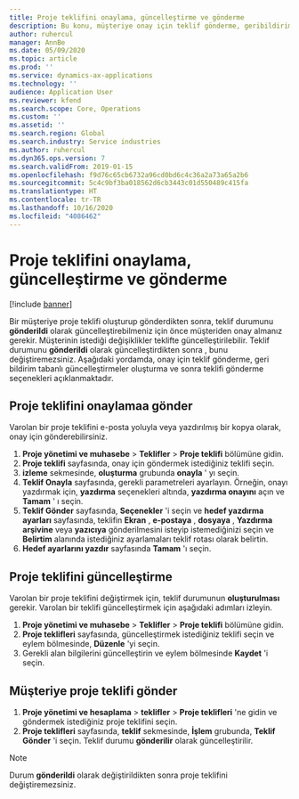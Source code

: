 ```yaml
---
title: Proje teklifini onaylama, güncelleştirme ve gönderme
description: Bu konu, müşteriye onay için teklif gönderme, geribildirim temel alınarak değiştirme ve teklifi yeniden gönderme hakkında bilgiler sağlar.
author: ruhercul
manager: AnnBe
ms.date: 05/09/2020
ms.topic: article
ms.prod: ''
ms.service: dynamics-ax-applications
ms.technology: ''
audience: Application User
ms.reviewer: kfend
ms.search.scope: Core, Operations
ms.custom: ''
ms.assetid: ''
ms.search.region: Global
ms.search.industry: Service industries
ms.author: ruhercul
ms.dyn365.ops.version: 7
ms.search.validFrom: 2019-01-15
ms.openlocfilehash: f9d76c65cb6732a96cd0bd6c4c36a2a73a65a2b6
ms.sourcegitcommit: 5c4c9bf3ba018562d6cb3443c01d550489c415fa
ms.translationtype: HT
ms.contentlocale: tr-TR
ms.lasthandoff: 10/16/2020
ms.locfileid: "4086462"
---
```

# <a name="confirm-update-and-send-a-project-quotation"></a>Proje teklifini onaylama, güncelleştirme ve gönderme

[!include [banner](../includes/banner.md)]

Bir müşteriye proje teklifi oluşturup gönderdikten sonra, teklif durumunu **gönderildi** olarak güncelleştirebilmeniz için önce müşteriden onay almanız gerekir. Müşterinin istediği değişiklikler teklifte güncelleştirilebilir. Teklif durumunu **gönderildi** olarak güncelleştirdikten sonra , bunu değiştiremezsiniz. Aşağıdaki yordamda, onay için teklif gönderme, geri bildirim tabanlı güncelleştirmeler oluşturma ve sonra teklifi gönderme seçenekleri açıklanmaktadır.

## <a name="send-a-project-quotation-confirmation"></a>Proje teklifini onaylamaa gönder  

Varolan bir proje teklifini e-posta yoluyla veya yazdırılmış bir kopya olarak, onay için gönderebilirsiniz. 

1. **Proje yönetimi ve muhasebe** > **Teklifler** > **Proje teklifi** bölümüne gidin. 
2. **Proje teklifi** sayfasında, onay için göndermek istediğiniz teklifi seçin. 
3. **izleme** sekmesinde, **oluşturma** grubunda **onayla** ' yı seçin. 
4. **Teklif Onayla** sayfasında, gerekli parametreleri ayarlayın. Örneğin, onayı yazdırmak için, **yazdırma** seçenekleri altında, **yazdırma onayını** açın ve **Tamam** ' ı seçin.
5. **Teklif Gönder** sayfasında, **Seçenekler** 'i seçin ve **hedef yazdırma ayarları** sayfasında, teklifin **Ekran** , **e-postaya** , **dosyaya** , **Yazdırma arşivine** veya **yazıcıya** gönderilmesini isteyip istemediğinizi seçin ve **Belirtim** alanında istediğiniz ayarlamaları teklif rotası olarak belirtin.
6. **Hedef ayarlarını yazdır** sayfasında **Tamam** 'ı seçin.  

## <a name="update-a-project-quotation"></a>Proje teklifini güncelleştirme

Varolan bir proje teklifini değiştirmek için, teklif durumunun **oluşturulması** gerekir. Varolan bir teklifi güncelleştirmek için aşağıdaki adımları izleyin. 

1. **Proje yönetimi ve muhasebe** > **Teklifler** > **Proje teklifi** bölümüne gidin.
2. **Proje teklifleri** sayfasında, güncelleştirmek istediğiniz teklifi seçin ve eylem bölmesinde, **Düzenle** 'yi seçin.
3. Gerekli alan bilgilerini güncelleştirin ve eylem bölmesinde **Kaydet** 'i seçin.  

## <a name="send-a-project-quotation-to-a-customer"></a>Müşteriye proje teklifi gönder 

1. **Proje yönetimi ve hesaplama** > **teklifler** > **Proje teklifleri** 'ne gidin ve göndermek istediğiniz proje teklifini seçin.
2. **Proje teklifleri** sayfasında, **teklif** sekmesinde, **İşlem** grubunda, **Teklif Gönder** 'i seçin. Teklif durumu **gönderilir** olarak güncelleştirilir.

> [!NOTE]
> Durum **gönderildi** olarak değiştirildikten sonra proje teklifini değiştiremezsiniz.
